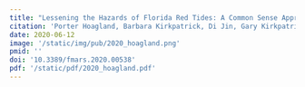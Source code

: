 ```yaml
---
title: "Lessening the Hazards of Florida Red Tides: A Common Sense Approach."
citation: 'Porter Hoagland, Barbara Kirkpatrick, Di Jin, Gary Kirkpatrick, Lora E. Fleming, Steve G. Ullmann, Andrew Beet, Gary Hitchcock, Kate K. Harrison, Zongchao C. Li, Bruce Garrison, **Roberto E. Díaz**, and Vince Lovko. *Frontiers in Marine Science*. 2020.'
date: 2020-06-12
image: '/static/img/pub/2020_hoagland.png'
pmid: ''
doi: '10.3389/fmars.2020.00538'
pdf: '/static/pdf/2020_hoagland.pdf'
---
```

